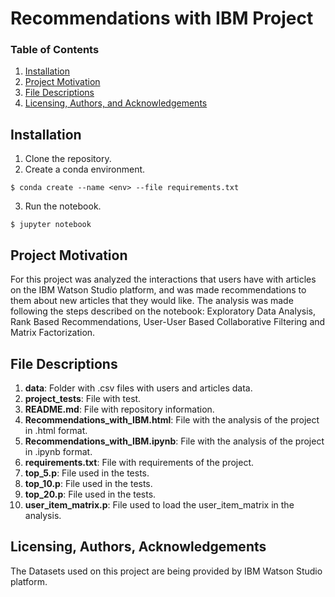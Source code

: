 # Recommendations with IBM Project

### Table of Contents

1. [Installation](#installation)
2. [Project Motivation](#motivation)
3. [File Descriptions](#files)
4. [Licensing, Authors, and Acknowledgements](#licensing)

## Installation<a name="installation"></a>
1. Clone the repository.
2. Create a conda environment.
```
$ conda create --name <env> --file requirements.txt 
```
3. Run the notebook.
```
$ jupyter notebook  
```
## Project Motivation <a name="motivation"></a>
For this project was analyzed the interactions that users have with articles on the IBM Watson Studio platform,
and was made recommendations to them about new articles that they would like.
The analysis was made following the steps described on the notebook: Exploratory Data Analysis, Rank Based Recommendations,
User-User Based Collaborative Filtering and Matrix Factorization.

## File Descriptions<a name="files"></a>

1. **data**: Folder with .csv files with users and articles data.
2. **project_tests**: File with test.
3. **README.md**: File with repository information.
4. **Recommendations_with_IBM.html**: File with the analysis of the project in .html format.
5. **Recommendations_with_IBM.ipynb**: File with the analysis of the project in .ipynb format.
6. **requirements.txt**: File with requirements of the project.
7. **top_5.p**: File used in the tests.
8. **top_10.p**: File used in the tests.
9. **top_20.p**: File used in the tests.
10. **user_item_matrix.p**: File used to load the user_item_matrix in the analysis.


## Licensing, Authors, Acknowledgements<a name="licensing"></a>

The Datasets used on this project are being provided by IBM Watson Studio platform.